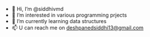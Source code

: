 - 👋 Hi, I’m @siddhivmd
- 👀 I’m interested in various programming prjects
- 🌱 I’m currently learning data structures 
- 📫 U can reach me on deshpanedsiddhi13@gmail.com

<!---
siddhivmd/siddhivmd is a ✨ special ✨ repository because its `README.md` (this file) appears on your GitHub profile.
You can click the Preview link to take a look at your changes.
--->
